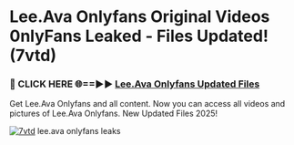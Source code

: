 # Lee.Ava Onlyfans Original Videos 0nlyFans Leaked - Files Updated! (7vtd)

<h3>🔴 CLICK HERE 🌐==►► <a href="https://tinyurl.com/ms9xzufz" rel="nofollow">Lee.Ava Onlyfans Updated Files</a></h3>

Get Lee.Ava Onlyfans and all content. Now you can access all videos and pictures of Lee.Ava Onlyfans. New Updated Files 2025!

[![7vtd](https://i.imgur.com/ppqm5kG.gif)](https://tinyurl.com/ms9xzufz)
lee.ava onlyfans leaks